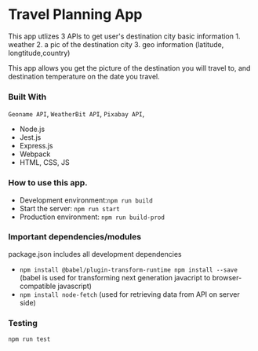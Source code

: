# Travel Planning App

This app utlizes 3 APIs to get user's destination city basic information 1. weather 2. a pic of the destination city 3. geo information (latitude, longtitude,country)

This app allows you get the picture of the destination you will travel to, and destination temperature on the date you travel.

### Built With
`Geoname API`, `WeatherBit API`, `Pixabay API`,
- Node.js
- Jest.js
- Express.js
- Webpack
- HTML, CSS, JS

### How to use this app.

- Development environment:`npm run build `
- Start the server: `npm run start`
- Production environment: `npm run build-prod`


### Important dependencies/modules
package.json includes all development dependencies 

- `npm install @babel/plugin-transform-runtime npm install --save`   (babel is used for transforming next generation javacript to browser-compatible javascript)
- `npm install node-fetch`  (used for retrieving data from API on server side)




### Testing

`npm run test`
